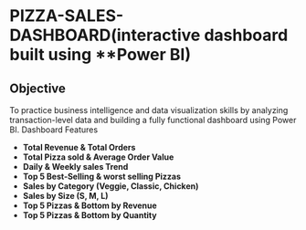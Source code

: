 # PIZZA-SALES-DASHBOARD(interactive dashboard built using **Power BI)

## Objective
To practice business intelligence and data visualization skills by analyzing transaction-level data and building a fully functional dashboard using Power BI.
Dashboard Features
- **Total Revenue & Total Orders**
- **Total Pizza sold & Average Order Value**
- **Daily & Weekly sales Trend**
- **Top 5 Best-Selling & worst selling Pizzas**
- **Sales by Category (Veggie, Classic, Chicken)**
- **Sales by Size (S, M, L)**
- **Top 5 Pizzas & Bottom by Revenue**
- **Top 5 Pizzas & Bottom by Quantity**




